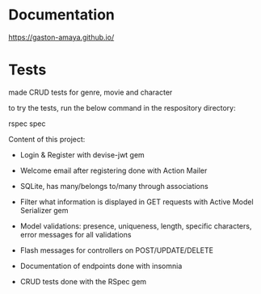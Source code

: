 # Documentation

https://gaston-amaya.github.io/


# Tests

made CRUD tests for genre, movie and character

to try the tests, run the below command in the respository directory:

rspec spec


Content of this project:

- Login & Register with devise-jwt gem

- Welcome email after registering done with Action Mailer

- SQLite, has many/belongs to/many through associations

- Filter what information is displayed in GET requests with Active Model Serializer gem

- Model validations: presence, uniqueness, length, specific characters, error messages for all validations

- Flash messages for controllers on POST/UPDATE/DELETE

- Documentation of endpoints done with insomnia

- CRUD tests done with the RSpec gem
